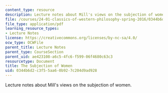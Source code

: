 ```yaml
---
content_type: resource
description: Lecture notes about Mill's views on the subjection of women.
file: /courses/24-01-classics-of-western-philosophy-spring-2016/0344b6d2c3f55aa60b927c204d9ad928_MIT24_01S16_SES22.pdf
file_type: application/pdf
learning_resource_types:
- Lecture Notes
license: https://creativecommons.org/licenses/by-nc-sa/4.0/
ocw_type: OCWFile
parent_title: Lecture Notes
parent_type: CourseSection
parent_uid: ae423108-a6c5-4fc6-f599-06f4680c63c3
resourcetype: Document
title: The Subjection of Women
uid: 0344b6d2-c3f5-5aa6-0b92-7c204d9ad928
---
```

Lecture notes about Mill's views on the subjection of women.